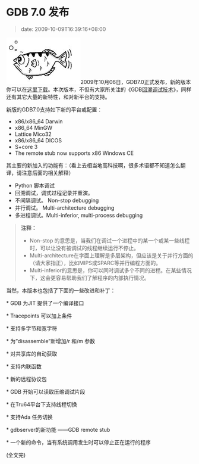 # GDB 7.0 发布
>date: 2009-10-09T16:39:16+08:00


[![](/assets/images/www.gnu.org/software/gdb/images/archer.jpg "GDB: The GNU Project Debugger 吉祥物")](http://www.gnu.org/software/gdb/mascot/)2009年10月06日，GDB7.0正式发布，新的版本你可以在[这里下载](http://www.gnu.org/software/gdb/download/)。本次版本，不但有大家所关注的《GDB[回溯调试技术](/2009/%E9%AB%98%E7%A7%91%E6%8A%80%EF%BC%9AGDB%E5%9B%9E%E6%BA%AF%E8%B0%83%E8%AF%95.md)》，同样还有其它大量的新特性，和对新平台的支持。


新版的GDB7.0支持如下新的平台或配置：


* x86/x86\_64 Darwin
* x86\_64 MinGW
* Lattice Mico32
* x86/x86\_64 DICOS
* S+core 3
* The remote stub now supports x86 Windows CE


其主要的新加入的功能有：（看上去相当地高科技啊，很多术语都不知道怎么翻译，请注意后面的相关解释）


* Python 脚本调试
* 回溯调试，调式过程记录并重演。
* 不间隔调试。 Non-stop debugging
* 并行调试。 Multi-architecture debugging
* 多进程调试。Multi-inferior, multi-process debugging




> **注释：**
> 
> 
> * Non-stop 的意思是，当我们在调试一个进程中的某一个或某一些线程时，可以让没有被调试的线程继续运行不停止。
> * Multi-architecture在字面上理解是多层架构，但应该是关于并行方面的（请大家指正），比如MIPS或SPARC等并行编程方面的。
> * Multi-inferior的意思是，你可以同时调试多个不同的进程。在某些情况下，这会更容易帮助我们了解程序的内部执行情况。
> 
> 
> 


当然，本版本也包括了下面的一些改进和补丁：


\* GDB 为JIT 提供了一个编译接口  

\* Tracepoints 可以加上条件  

\* 支持多字节和宽字符  

\* 为”disassemble”新增加/r 和/m 参数  

\* 对共享库的自动获取  

\* 支持内联函数  

\* 新的远程协议包  

\* GDB 开始可以读取压缩调试片段  

\* 在Tru64平台下支持线程切换  

\* 支持Ada 任务切换  

\* gdbserver的新功能 ——GDB remote stub  

\* 一个新的命令，当有系统调用发生时可以停止正在运行的程序


(全文完)



